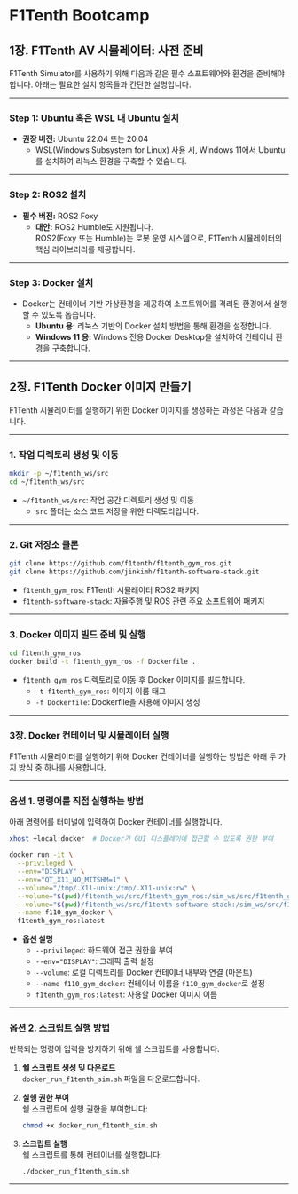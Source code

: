 # F1Tenth Bootcamp  

## 1장. F1Tenth AV 시뮬레이터: 사전 준비

F1Tenth Simulator를 사용하기 위해 다음과 같은 필수 소프트웨어와 환경을 준비해야 합니다. 아래는 필요한 설치 항목들과 간단한 설명입니다.

---

### **Step 1: Ubuntu 혹은 WSL 내 Ubuntu 설치**  
- **권장 버전:** Ubuntu 22.04 또는 20.04  
  - WSL(Windows Subsystem for Linux) 사용 시, Windows 11에서 Ubuntu를 설치하여 리눅스 환경을 구축할 수 있습니다.

---

### **Step 2: ROS2 설치**  
- **필수 버전:** ROS2 Foxy  
  - **대안:** ROS2 Humble도 지원됩니다.  
  ROS2(Foxy 또는 Humble)는 로봇 운영 시스템으로, F1Tenth 시뮬레이터의 핵심 라이브러리를 제공합니다.  

---

### **Step 3: Docker 설치**  
- Docker는 컨테이너 기반 가상환경을 제공하여 소프트웨어를 격리된 환경에서 실행할 수 있도록 돕습니다.  
  - **Ubuntu 용:** 리눅스 기반의 Docker 설치 방법을 통해 환경을 설정합니다.  
  - **Windows 11 용:** Windows 전용 Docker Desktop을 설치하여 컨테이너 환경을 구축합니다.

---
## **2장. F1Tenth Docker 이미지 만들기**

F1Tenth 시뮬레이터를 실행하기 위한 Docker 이미지를 생성하는 과정은 다음과 같습니다.

---

### **1. 작업 디렉토리 생성 및 이동**  
```bash
mkdir -p ~/f1tenth_ws/src  
cd ~/f1tenth_ws/src  
```
- `~/f1tenth_ws/src`: 작업 공간 디렉토리 생성 및 이동  
  - `src` 폴더는 소스 코드 저장을 위한 디렉토리입니다.

---

### **2. Git 저장소 클론**  
```bash
git clone https://github.com/f1tenth/f1tenth_gym_ros.git  
git clone https://github.com/jinkimh/f1tenth-software-stack.git  
```
- `f1tenth_gym_ros`: F1Tenth 시뮬레이터 ROS2 패키지  
- `f1tenth-software-stack`: 자율주행 및 ROS 관련 주요 소프트웨어 패키지

---

### **3. Docker 이미지 빌드 준비 및 실행**  
```bash
cd f1tenth_gym_ros  
docker build -t f1tenth_gym_ros -f Dockerfile .  
```
- `f1tenth_gym_ros` 디렉토리로 이동 후 Docker 이미지를 빌드합니다.  
  - `-t f1tenth_gym_ros`: 이미지 이름 태그  
  - `-f Dockerfile`: Dockerfile을 사용해 이미지 생성

---

### **3장. Docker 컨테이너 및 시뮬레이터 실행**

F1Tenth 시뮬레이터를 실행하기 위해 Docker 컨테이너를 실행하는 방법은 아래 두 가지 방식 중 하나를 사용합니다.

---

### **옵션 1. 명령어를 직접 실행하는 방법**  
아래 명령어를 터미널에 입력하여 Docker 컨테이너를 실행합니다.

```bash
xhost +local:docker  # Docker가 GUI 디스플레이에 접근할 수 있도록 권한 부여

docker run -it \
  --privileged \
  --env="DISPLAY" \
  --env="QT_X11_NO_MITSHM=1" \
  --volume="/tmp/.X11-unix:/tmp/.X11-unix:rw" \
  --volume="$(pwd)/f1tenth_ws/src/f1tenth_gym_ros:/sim_ws/src/f1tenth_gym_ros" \
  --volume="$(pwd)/f1tenth_ws/src/f1tenth-software-stack:/sim_ws/src/f1tenth-software-stack" \
  --name f110_gym_docker \
  f1tenth_gym_ros:latest
```

- **옵션 설명**  
  - `--privileged`: 하드웨어 접근 권한을 부여  
  - `--env="DISPLAY"`: 그래픽 출력 설정  
  - `--volume`: 로컬 디렉토리를 Docker 컨테이너 내부와 연결 (마운트)  
  - `--name f110_gym_docker`: 컨테이너 이름을 `f110_gym_docker`로 설정  
  - `f1tenth_gym_ros:latest`: 사용할 Docker 이미지 이름  

---

### **옵션 2. 스크립트 실행 방법**

반복되는 명령어 입력을 방지하기 위해 쉘 스크립트를 사용합니다.

1. **쉘 스크립트 생성 및 다운로드**  
   `docker_run_f1tenth_sim.sh` 파일을 다운로드합니다.
 
2. **실행 권한 부여**  
   쉘 스크립트에 실행 권한을 부여합니다:
   ```bash
   chmod +x docker_run_f1tenth_sim.sh
   ```

3. **스크립트 실행**  
   쉘 스크립트를 통해 컨테이너를 실행합니다:
   ```bash
   ./docker_run_f1tenth_sim.sh
   ```

--- 
